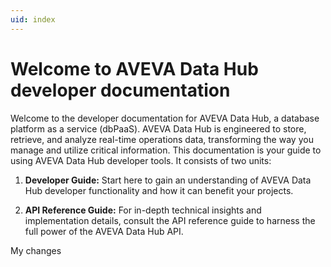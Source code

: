 ```yaml
---
uid: index
---
```


# Welcome to AVEVA Data Hub developer documentation

Welcome to the developer documentation for AVEVA Data Hub, a database platform as a service (dbPaaS). AVEVA Data Hub is engineered to store, retrieve, and analyze real-time operations data, transforming the way you manage and utilize critical information. This documentation is your guide to using AVEVA Data Hub developer tools. It consists of two units:

1. **Developer Guide:** Start here to gain an understanding of AVEVA Data Hub developer functionality and how it can benefit your projects.

1. **API Reference Guide:** For in-depth technical insights and implementation details, consult the API reference guide to harness the full power of the AVEVA Data Hub API.

My changes

